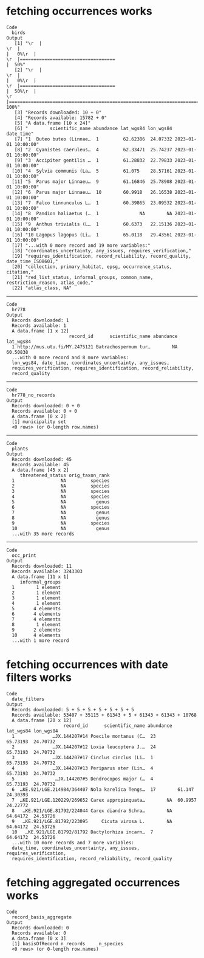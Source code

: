 # fetching occurrences works

    Code
      birds
    Output
       [1] "\r  |                                                                            \r  |                                                                      |   0%\r  |                                                                            \r  |===================================                                   |  50%"                                                                                                                                                                  
       [2] "\r  |                                                                            \r  |                                                                      |   0%\r  |                                                                            \r  |===================================                                   |  50%\r  |                                                                            \r  |======================================================================| 100%"
       [3] "Records downloaded: 10 + 0"                                                                                                                                                                                                                                                                                                                                                                                                                                                                            
       [4] "Records available: 15782 + 0"                                                                                                                                                                                                                                                                                                                                                                                                                                                                          
       [5] "A data.frame [10 x 24]"                                                                                                                                                                                                                                                                                                                                                                                                                                                                                
       [6] "        scientific_name abundance lat_wgs84 lon_wgs84           date_time"                                                                                                                                                                                                                                                                                                                                                                                                                             
       [7] "1  Buteo buteo (Linnae…  1         62.62386  24.07332 2023-01-01 10:00:00"                                                                                                                                                                                                                                                                                                                                                                                                                             
       [8] "2  Cyanistes caeruleus…  4         62.33471  25.74237 2023-01-01 10:00:00"                                                                                                                                                                                                                                                                                                                                                                                                                             
       [9] "3  Accipiter gentilis …  1         61.28832  22.79833 2023-01-01 10:00:00"                                                                                                                                                                                                                                                                                                                                                                                                                             
      [10] "4  Sylvia communis (La…  5         61.075    28.57161 2023-01-01 10:00:00"                                                                                                                                                                                                                                                                                                                                                                                                                             
      [11] "5  Parus major Linnaeu…  9         61.16846  25.78908 2023-01-01 10:00:00"                                                                                                                                                                                                                                                                                                                                                                                                                             
      [12] "6  Parus major Linnaeu…  10        60.9918   26.16538 2023-01-01 10:00:00"                                                                                                                                                                                                                                                                                                                                                                                                                             
      [13] "7  Falco tinnunculus L…  1         60.39865  23.09532 2023-01-01 10:00:00"                                                                                                                                                                                                                                                                                                                                                                                                                             
      [14] "8  Pandion haliaetus (…  1               NA        NA 2023-01-01 10:00:00"                                                                                                                                                                                                                                                                                                                                                                                                                             
      [15] "9  Anthus trivialis (L…  1         60.6373   22.15136 2023-01-01 10:00:00"                                                                                                                                                                                                                                                                                                                                                                                                                             
      [16] "10 Lagopus lagopus (Li…  1         65.0118   29.43561 2023-01-01 10:00:00"                                                                                                                                                                                                                                                                                                                                                                                                                             
      [17] "...with 0 more record and 19 more variables:"                                                                                                                                                                                                                                                                                                                                                                                                                                                          
      [18] "coordinates_uncertainty, any_issues, requires_verification,"                                                                                                                                                                                                                                                                                                                                                                                                                                           
      [19] "requires_identification, record_reliability, record_quality, date_time_ISO8601,"                                                                                                                                                                                                                                                                                                                                                                                                                       
      [20] "collection, primary_habitat, epsg, occurrence_status, citation,"                                                                                                                                                                                                                                                                                                                                                                                                                                       
      [21] "red_list_status, informal_groups, common_name, restriction_reason, atlas_code,"                                                                                                                                                                                                                                                                                                                                                                                                                        
      [22] "atlas_class, NA"                                                                                                                                                                                                                                                                                                                                                                                                                                                                                       

---

    Code
      hr778
    Output
      Records downloaded: 1
      Records available: 1
      A data.frame [1 x 12]
                           record_id      scientific_name abundance lat_wgs84
      1 http://mus.utu.fi/MY.2475121 Batrachospermum tur…        NA  60.50838
      ...with 0 more record and 8 more variables:
      lon_wgs84, date_time, coordinates_uncertainty, any_issues,
      requires_verification, requires_identification, record_reliability,
      record_quality

---

    Code
      hr778_no_records
    Output
      Records downloaded: 0 + 0
      Records available: 0 + 0
      A data.frame [0 x 2]
      [1] municipality set         
      <0 rows> (or 0-length row.names)

---

    Code
      plants
    Output
      Records downloaded: 45
      Records available: 45
      A data.frame [45 x 2]
         threatened_status orig_taxon_rank
      1                 NA         species
      2                 NA         species
      3                 NA         species
      4                 NA         species
      5                 NA           genus
      6                 NA         species
      7                 NA           genus
      8                 NA           genus
      9                 NA         species
      10                NA           genus
      ...with 35 more records

---

    Code
      occ_print
    Output
      Records downloaded: 11
      Records available: 3243303
      A data.frame [11 x 1]
         informal_groups
      1        1 element
      2        1 element
      3        1 element
      4        1 element
      5       4 elements
      6       4 elements
      7       4 elements
      8        1 element
      9       2 elements
      10      4 elements
      ...with 1 more record

# fetching occurrences with date filters works

    Code
      date_filters
    Output
      Records downloaded: 5 + 5 + 5 + 5 + 5 + 5 + 5
      Records available: 53407 + 35115 + 61343 + 5 + 61343 + 61343 + 10768
      A data.frame [20 x 12]
                         record_id      scientific_name abundance lat_wgs84 lon_wgs84
      1              …JX.144207#14 Poecile montanus (C…  23        65.73193  24.70732
      2              …JX.144207#12 Loxia leucoptera J.…  24        65.73193  24.70732
      3              …JX.144207#17 Cinclus cinclus (Li…  1         65.73193  24.70732
      4              …JX.144207#13 Periparus ater (Lin…  4         65.73193  24.70732
      5               …JX.144207#5 Dendrocopos major (…  4         65.73193  24.70732
      6  …KE.921/LGE.214984/364407 Nola karelica Tengs…  17        61.147    24.30393
      7  …KE.921/LGE.120229/269652 Carex appropinquata…        NA  60.9957   24.22772
      8   …KE.921/LGE.81792/224044 Carex diandra Schra…        NA  64.64172  24.53726
      9   …KE.921/LGE.81792/223095     Cicuta virosa L.        NA  64.64172  24.53726
      10   …KE.921/LGE.81792/81792 Dactylorhiza incarn…  7         64.64172  24.53726
      ...with 10 more records and 7 more variables:
      date_time, coordinates_uncertainty, any_issues, requires_verification,
      requires_identification, record_reliability, record_quality

# fetching aggregated occurrences works

    Code
      record_basis_aggregate
    Output
      Records downloaded: 0
      Records available: 0
      A data.frame [0 x 3]
      [1] basisOfRecord n_records     n_species    
      <0 rows> (or 0-length row.names)

